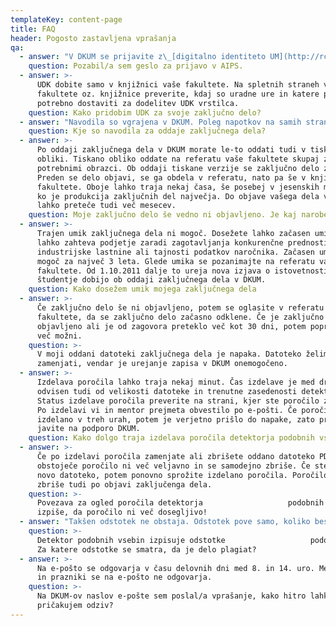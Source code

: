 ```yaml
---
templateKey: content-page
title: FAQ
header: Pogosto zastavljena vprašanja
qa:
  - answer: "V DKUM se prijavite z\_[digitalno identiteto UM](http://rcum.um.si/programska-oprema/studenti/Strani/Upravljanje-identitet.aspx), sledite navodilom na omenjeni povezavi."
    question: Pozabil/a sem geslo za prijavo v AIPS.
  - answer: >-
      UDK dobite samo v knjižnici vaše fakultete. Na spletnih straneh vaše
      fakultete oz. knjižnice preverite, kdaj so uradne ure in katere podatke je
      potrebno dostaviti za dodelitev UDK vrstilca.
    question: Kako pridobim UDK za svoje zaključno delo?
  - answer: "Navodila so vgrajena v DKUM. Poleg napotkov na samih straneh za oddajo je na večini strani dosegljiva ikona\_![Pomoč](Datoteke_za_DKUM%20-%20FAQ/vprasaj.gif), ki v novem oknu odpre besedilo s pomočjo. Ikona je skrajno desno od glavnega naslova strani ali pri drugih elementih na strani. Pomoč se odpre v pojavnem oknu (angl. \"pop-up\"), kar nekateri brskalniki ali dodatna programska oprema blokirajo. Za domeno DKUM poskrbite, da se takšna okna lahko odprejo."
    question: Kje so navodila za oddaje zaključnega dela?
  - answer: >-
      Po oddaji zaključnega dela v DKUM morate le-to oddati tudi v tiskani
      obliki. Tiskano obliko oddate na referatu vaše fakultete skupaj z vsemi
      potrebnimi obrazci. Ob oddaji tiskane verzije se zaključno delo zaklene.
      Preden se delo objavi, se ga obdela v referatu, nato pa še v knjižnici
      fakultete. Oboje lahko traja nekaj časa, še posebej v jesenskih mesecih,
      ko je produkcija zaključnih del največja. Do objave vašega dela v DKUM
      lahko preteče tudi več mesecev.
    question: Moje zaključno delo še vedno ni objavljeno. Je kaj narobe?
  - answer: >-
      Trajen umik zaključnega dela ni mogoč. Dosežete lahko začasen umik, kar
      lahko zahteva podjetje zaradi zagotavljanja konkurenčne prednosti, varstva
      industrijske lastnine ali tajnosti podatkov naročnika. Začasen umik je
      mogoč za največ 3 leta. Glede umika se pozanimajte na referatu vaše
      fakultete. Od 1.10.2011 dalje to ureja nova izjava o istovetnosti, ki jo
      študentje dobijo ob oddaji zaključnega dela v DKUM.
    question: Kako dosežem umik mojega zaključnega dela                   iz DKUM?
  - answer: >-
      Če zaključno delo še ni objavljeno, potem se oglasite v referatu
      fakultete, da se zaključno delo začasno odklene. Če je zaključno delo že
      objavljeno ali je od zagovora preteklo več kot 30 dni, potem popravki niso
      več možni.
    question: >-
      V moji oddani datoteki zaključnega dela je napaka. Datoteko želim
      zamenjati, vendar je urejanje zapisa v DKUM onemogočeno.
  - answer: >-
      Izdelava poročila lahko traja nekaj minut. Čas izdelave je med drugim
      odvisen tudi od velikosti datoteke in trenutne zasedenosti detektorja.
      Status izdelave poročila preverite na strani, kjer ste poročilo zahtevali.
      Po izdelavi vi in mentor prejmeta obvestilo po e-pošti. Če poročilo ni
      izdelano v treh urah, potem je verjetno prišlo do napake, zato problem
      javite na podporo DKUM.
    question: Kako dolgo traja izdelava poročila detektorja podobnih vsebin?
  - answer: >-
      Če po izdelavi poročila zamenjate ali zbrišete oddano datoteko PDF, potem
      obstoječe poročilo ni več veljavno in se samodejno zbriše. Če ste oddali
      novo datoteko, potem ponovno sprožite izdelano poročila. Poročilo se
      zbriše tudi po objavi zaključenga dela.
    question: >-
      Povezava za ogled poročila detektorja                   podobnih vsebin
      izpiše, da poročilo ni več dosegljivo!
  - answer: "Takšen odstotek ne obstaja. Odstotek pove samo, koliko besedila nekega dela je podobnega z besedilom drugega dela. Poglejmo si nekaj primerov, zakaj takšnega odstotka ni mogoče določiti:\r\n\r\n*   recimo, da imamo dokument, ki ima 10% podobnost z drugim. Če naš dokument zajema 20 strani, potem sta podobni največ dve strani. Če naš dokument zajema 200 strani, potem je podobnih kar 20 strani. V drugem primeru je precej bolj verjetno, da bi lahko šlo za plagiat kot v prvem primeru, čeprav je odstotek enak;\r\n*   recimo, da naše delo zajema 100 strani popolnoma izvirnega besedila, v katerem izjavimo, da je slavna enačba E=mc<sup>2</sup> naše delo. Odstotek podobnosti je skoraj 0%, ampak gre za krajo ideje, kar je plagiat. Na drugi strani lahko imamo delo npr. s področja prava, kjer komentiramo določen zakon. Dokument je lahko 50% podoben, a ne gre za plagiat (če je pravilno citiran);\r\n*   pomembno je tudi, kako so podobnosti porazdeljene. Delo z 10% podrobnostjo lahko ima to podobnost v nekaj nepovezanih povedih, ki so na različnih lokacijah v dokumentu ali pa gre za en sam odsek besedila na eni lokaciji. V drugem primeru je večja verjetnost za plagiat (ali manjkajoči citat), čeprav je odstotek enak.\r\n\r\nOdstotek podobnosti je le vrednost, namenjena urejanju seznama podobnih del po podobnosti, da so najbolj podobna dela na vrhu seznama. Presoja, ali gre za plagiat ali ne, je še vedno na strani ljudi, npr. študenta in mentorja. Detektor zato omogoča interaktivni vpogled v poročilo, kjer lahko za najbolj podobne dokumente hitro in enostavno preverite, katere so podobne vsebine in kako so porazdeljene. Na podlagi tega se lahko odločite, ali gre morda za naključne podobnosti, manjkajoči citat ali pa gre za besedilo, zaradi katerega bi lahko prišlo do obtožb o plagiatorstvu."
    question: >-
      Detektor podobnih vsebin izpisuje odstotke                   podobnosti.
      Za katere odstotke se smatra, da je delo plagiat?
  - answer: >-
      Na e-pošto se odgovarja v času delovnih dni med 8. in 14. uro. Med vikendi
      in prazniki se na e-pošto ne odgovarja.
    question: >-
      Na DKUM-ov naslov e-pošte sem poslal/a vprašanje, kako hitro lahko
      pričakujem odziv?
---
```


